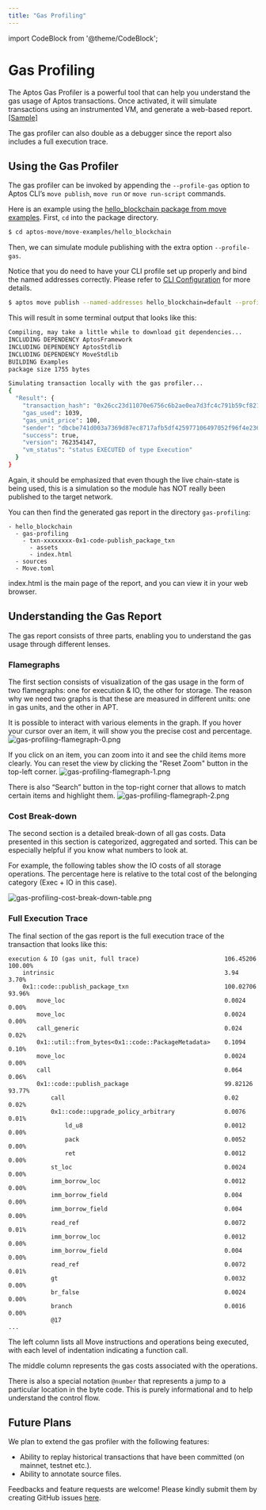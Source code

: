 ```yaml
---
title: "Gas Profiling"
---
```


import CodeBlock from '@theme/CodeBlock';

# Gas Profiling
The Aptos Gas Profiler is a powerful tool that can help you understand the gas usage of Aptos transactions.
Once activated, it will simulate transactions using an instrumented VM, and generate a web-based report. <a href="/gas-profiling/sample-report/index.html" target="_blank">[Sample]</a>

The gas profiler can also double as a debugger since the report also includes a full execution trace.

## Using the Gas Profiler
The gas profiler can be invoked by appending the `--profile-gas` option to Aptos CLI’s `move publish`, `move run` or `move run-script` commands.

Here is an example using the [hello_blockchain package from move examples](https://github.com/aptos-labs/aptos-core/tree/main/aptos-move/move-examples/hello_blockchain). First, `cd` into the package directory.

```bash
$ cd aptos-move/move-examples/hello_blockchain
```

Then, we can simulate module publishing with the extra option `--profile-gas`.

Notice that you do need to have your CLI profile set up properly and bind the named addresses correctly. Please refer to [CLI Configuration](../../../tools/aptos-cli/use-cli/cli-configuration#initialize-local-configuration-and-create-an-account) for more details.
```bash
$ aptos move publish --named-addresses hello_blockchain=default --profile-gas
```

This will result in some terminal output that looks like this:
```bash title="Output"
Compiling, may take a little while to download git dependencies...
INCLUDING DEPENDENCY AptosFramework
INCLUDING DEPENDENCY AptosStdlib
INCLUDING DEPENDENCY MoveStdlib
BUILDING Examples
package size 1755 bytes

Simulating transaction locally with the gas profiler...
{
  "Result": {
    "transaction_hash": "0x26cc23d11070e6756c6b2ae0ea7d3fc4c791b59cf821f268ba0f03eebb487543",
    "gas_used": 1039,
    "gas_unit_price": 100,
    "sender": "dbcbe741d003a7369d87ec8717afb5df425977106497052f96f4e236372f7dd5",
    "success": true,
    "version": 762354147,
    "vm_status": "status EXECUTED of type Execution"
  }
}
```
Again, it should be emphasized that even though the live chain-state is being used, this is a simulation so the module has NOT really been published to the target network.

You can then find the generated gas report in the directory `gas-profiling`:
```text title="Directory Layout"
- hello_blockchain
  - gas-profiling
    - txn-xxxxxxxx-0x1-code-publish_package_txn
      - assets
      - index.html
  - sources
  - Move.toml
```
index.html is the main page of the report, and you can view it in your web browser.

## Understanding the Gas Report
The gas report consists of three parts, enabling you to understand the gas usage through different lenses.

### Flamegraphs
The first section consists of visualization of the gas usage in the form of two flamegraphs: one for execution & IO, the other for storage.
The reason why we need two graphs is that these are measured in different units: one in gas units, and the other in APT.

It is possible to interact with various elements in the graph. If you hover your cursor over an item, it will show you the precise cost and percentage.
![gas-profiling-flamegraph-0.png](../../../static/img/docs/gas-profiling-flamegraph-0.png)

If you click on an item, you can zoom into it and see the child items more clearly.
You can reset the view by clicking the "Reset Zoom" button in the top-left corner.
![gas-profiling-flamegraph-1.png](../../../static/img/docs/gas-profiling-flamegraph-1.png)

There is also “Search” button in the top-right corner that allows to match certain items and highlight them.
![gas-profiling-flamegraph-2.png](../../../static/img/docs/gas-profiling-flamegraph-2.png)

### Cost Break-down
The second section is a detailed break-down of all gas costs. Data presented in this section is categorized, aggregated and sorted.
This can be especially helpful if you know what numbers to look at.

For example, the following tables show the IO costs of all storage operations.
The percentage here is relative to the total cost of the belonging category (Exec + IO in this case).

![gas-profiling-cost-break-down-table.png](../../../static/img/docs/gas-profiling-cost-break-down-table.png)


### Full Execution Trace
The final section of the gas report is the full execution trace of the transaction that looks like this:

```
execution & IO (gas unit, full trace)                        106.45206    100.00%
    intrinsic                                                3.94         3.70%
    0x1::code::publish_package_txn                           100.02706    93.96%
        move_loc                                             0.0024       0.00%
        move_loc                                             0.0024       0.00%
        call_generic                                         0.024        0.02%
        0x1::util::from_bytes<0x1::code::PackageMetadata>    0.1094       0.10%
        move_loc                                             0.0024       0.00%
        call                                                 0.064        0.06%
        0x1::code::publish_package                           99.82126     93.77%
            call                                             0.02         0.02%
            0x1::code::upgrade_policy_arbitrary              0.0076       0.01%
                ld_u8                                        0.0012       0.00%
                pack                                         0.0052       0.00%
                ret                                          0.0012       0.00%
            st_loc                                           0.0024       0.00%
            imm_borrow_loc                                   0.0012       0.00%
            imm_borrow_field                                 0.004        0.00%
            imm_borrow_field                                 0.004        0.00%
            read_ref                                         0.0072       0.01%
            imm_borrow_loc                                   0.0012       0.00%
            imm_borrow_field                                 0.004        0.00%
            read_ref                                         0.0072       0.01%
            gt                                               0.0032       0.00%
            br_false                                         0.0024       0.00%
            branch                                           0.0016       0.00%
            @17
...
```
The left column lists all Move instructions and operations being executed, with each level of indentation indicating a function call.

The middle column represents the gas costs associated with the operations.

There is also a special notation `@number` that represents a jump to a particular location in the byte code.
This is purely informational and to help understand the control flow.

## Future Plans
We plan to extend the gas profiler with the following features:
- Ability to replay historical transactions that have been committed (on mainnet, testnet etc.).
- Ability to annotate source files.

Feedbacks and feature requests are welcome! Please kindly submit them by creating GitHub issues [here](https://github.com/aptos-labs/aptos-core/issues).
